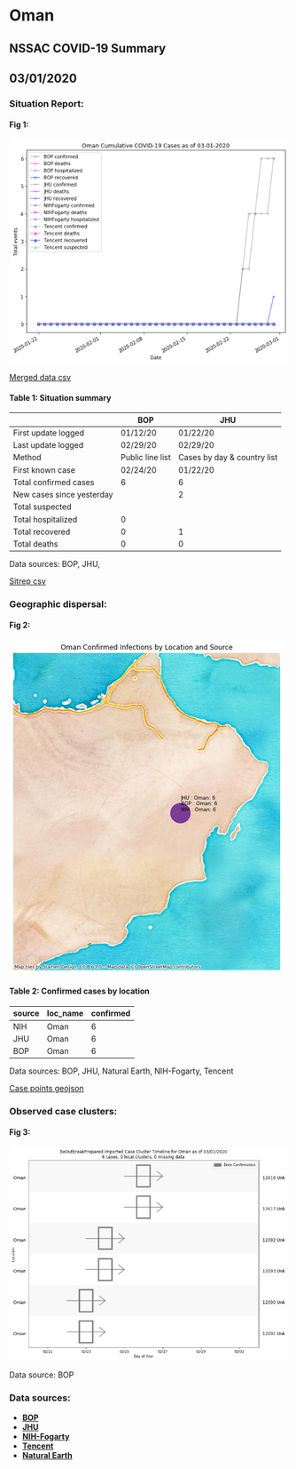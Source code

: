 # Oman
## NSSAC COVID-19 Summary
## 03/01/2020



### Situation Report:
#### Fig 1:
![Oman cases](../merged_histories/Oman_merged_histories.png)

[Merged data csv](https://github.com/SchlittDataSci/SchlittDataSci.github.io/blob/master/data/tables/Oman_merged_daily.csv)

#### Table 1: Situation summary


|                           | BOP              | JHU                         |
|---------------------------|------------------|-----------------------------|
| First update logged       | 01/12/20         | 01/22/20                    |
| Last update logged        | 02/29/20         | 02/29/20                    |
| Method                    | Public line list | Cases by day & country list |
| First known case          | 02/24/20         | 01/22/20                    |
| Total confirmed cases     | 6                | 6                           |
| New cases since yesterday |                  | 2                           |
| Total suspected           |                  |                             |
| Total hospitalized        | 0                |                             |
| Total recovered           | 0                | 1                           |
| Total deaths              | 0                | 0                           |

Data sources: BOP, JHU, 


[Sitrep csv](https://github.com/SchlittDataSci/SchlittDataSci.github.io/blob/master/data/tables/Oman_sitrep.csv)

### Geographic dispersal:
#### Fig 2:
![Oman mapped](../case_locs/Oman_case_locs.png)

#### Table 2: Confirmed cases by location


| source   | loc_name   |   confirmed |
|----------|------------|-------------|
| NIH      | Oman       |           6 |
| JHU      | Oman       |           6 |
| BOP      | Oman       |           6 |

Data sources: BOP, JHU, Natural Earth, NIH-Fogarty, Tencent


[Case points geojson](https://github.com/SchlittDataSci/SchlittDataSci.github.io/blob/master/data/shapes/Oman_case_locs.geojson)

### Observed case clusters:
#### Fig 3:
![Oman cases](../cluster_analysis/Oman_imported_cases_BOP.png)



Data source: BOP


### Data sources:
* **[BOP](https://github.com/beoutbreakprepared/nCoV2019)**
* **[JHU](https://github.com/CSSEGISandData/COVID-19)** 
* **[NIH-Fogarty](https://docs.google.com/spreadsheets/d/1jS24DjSPVWa4iuxuD4OAXrE3QeI8c9BC1hSlqr-NMiU/edit#gid=1187587451)** 
* **[Tencent](https://news.qq.com/zt2020/page/feiyan.htm)**
* **[Natural Earth](https://www.naturalearthdata.com/forums/forum/natural-earth-map-data/cultural-vectors/admin-1-states-provinces-and-their-boundaries/)**

<!-- Global site tag (gtag.js) - Google Analytics -->
<script async src="https://www.googletagmanager.com/gtag/js?id=UA-158816269-1"></script>
<script>
  window.dataLayer = window.dataLayer || [];
  function gtag(){dataLayer.push(arguments);}
  gtag('js', new Date());

  gtag('config', 'UA-158816269-1');
</script>